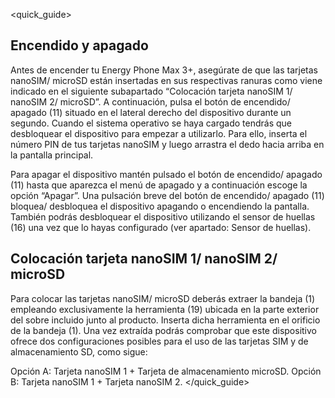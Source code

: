 <quick_guide>
## Encendido y apagado

Antes de encender tu Energy Phone Max 3+, asegúrate de que las tarjetas nanoSIM/ microSD están insertadas en sus respectivas ranuras como viene indicado en el siguiente subapartado “Colocación tarjeta nanoSIM 1/ nanoSIM 2/ microSD”. A continuación, pulsa el botón de encendido/ apagado (11) situado en el lateral derecho del dispositivo durante un segundo. Cuando el sistema operativo se haya cargado tendrás que desbloquear el dispositivo para empezar a utilizarlo. Para ello, inserta el número PIN de tus tarjetas nanoSIM y luego arrastra el dedo hacia arriba en la pantalla principal.

Para apagar el dispositivo mantén pulsado el botón de encendido/ apagado (11) hasta que aparezca el menú de apagado y a continuación escoge la opción “Apagar”. Una pulsación breve del botón de encendido/ apagado (11) bloquea/ desbloquea el dispositivo apagando o encendiendo la pantalla. También podrás desbloquear el dispositivo utilizando el sensor de huellas (16) una vez que lo hayas configurado (ver apartado: Sensor de huellas).


## Colocación tarjeta nanoSIM 1/ nanoSIM 2/ microSD

Para colocar las tarjetas nanoSIM/ microSD deberás extraer la bandeja (1) empleando exclusivamente la herramienta (19) ubicada en la parte exterior del sobre incluido junto al producto. Inserta dicha herramienta en el orificio de la bandeja (1). Una vez extraída podrás comprobar que este dispositivo ofrece dos configuraciones posibles para el uso de las tarjetas SIM y de almacenamiento SD, como sigue:

Opción A: Tarjeta nanoSIM 1 + Tarjeta de almacenamiento microSD.
Opción B: Tarjeta nanoSIM 1 + Tarjeta nanoSIM 2.
</quick_guide>
